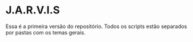 # J.A.R.V.I.S

Essa é a primeira versão do repositório. Todos os scripts estão separados por pastas com os temas gerais.
